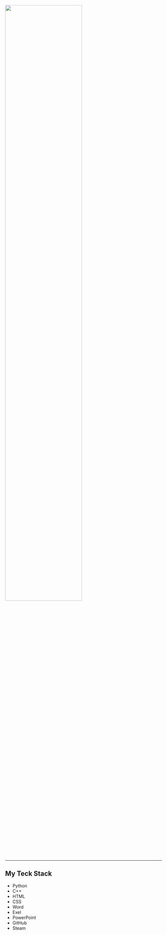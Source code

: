 <img src="https://readme-typing-svg.demolab.com?font=Inconsolata&weight=800&size=70&duration=4000&pause=300&color=F8F9Fa&center=true&vCenter=true&multiline=true&repeat=false&random=false&width=800&height=240&lines=Hello,+I'm+Moskvin+Ivan;I'm+a+first+year+student+Irkutsk+State+University" width="70%" />
<hr>

## My Teck Stack

- Python
- C++
- HTML
- CSS
- Word
- Exel
- PowerPoint
- GitHub
- Steam
